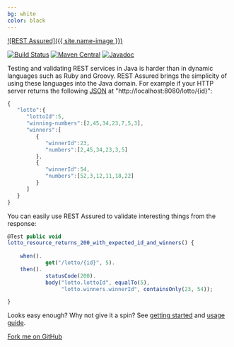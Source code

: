 ```yaml
---
bg: white
color: black
---
```


[![REST Assured]({{ site.name-image }})](https://github.com/rest-assured/rest-assured)

[![Build Status](https://travis-ci.org/rest-assured/rest-assured.svg)](https://travis-ci.org/rest-assured/rest-assured)
[![Maven Central](https://maven-badges.herokuapp.com/maven-central/io.rest-assured/rest-assured/badge.svg)](https://maven-badges.herokuapp.com/maven-central/io.rest-assured/rest-assured)
[![Javadoc](https://javadoc-emblem.rhcloud.com/doc/io.rest-assured/rest-assured/badge.svg)](http://www.javadoc.io/doc/io.rest-assured/rest-assured)

Testing and validating REST services in Java is harder than in dynamic languages such as Ruby and Groovy. REST Assured brings the simplicity of using these 
languages into the Java domain. For example if your HTTP server returns the following [JSON](http://www.json.org/) at "http://localhost:8080/lotto/{id}":
 
```javascript
{
   "lotto":{
      "lottoId":5,
      "winning-numbers":[2,45,34,23,7,5,3],
      "winners":[
         {
            "winnerId":23,
            "numbers":[2,45,34,23,3,5]
         },
         {
            "winnerId":54,
            "numbers":[52,3,12,11,18,22]
         }
      ]
   }
}
```

You can easily use REST Assured to validate interesting things from the response:

```javascript
@Test public void
lotto_resource_returns_200_with_expected_id_and_winners() {
    
    when().
            get("/lotto/{id}", 5).
    then().
            statusCode(200).
            body("lotto.lottoId", equalTo(5), 
                 "lotto.winners.winnerId", containsOnly(23, 54));

}
```

Looks easy enough? Why not give it a spin? See [getting started](https://github.com/rest-assured/rest-assured/wiki/GettingStarted) and [usage guide](https://github.com/rest-assured/rest-assured/wiki/Usage).


<span id="forkongithub">
  <a href="{{ site.source_link }}" class="bg-green">
      Fork me on GitHub
  </a>
</span>
